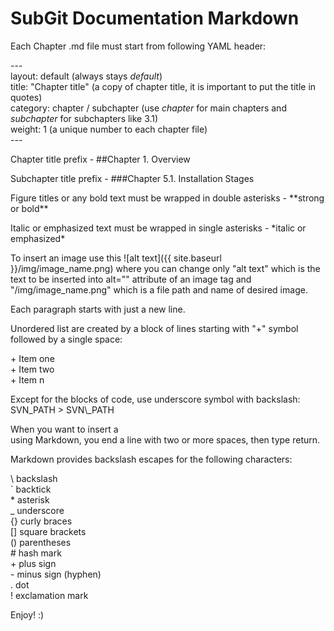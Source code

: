 SubGit Documentation Markdown
===================================

Each Chapter .md file must start from following YAML header:

\-\-\-<br>
layout: default (always stays *default*)<br>
title: "Chapter title" (a copy of chapter title, it is important to put the title in quotes)<br>
category: chapter / subchapter (use *chapter* for main chapters and *subchapter* for subchapters like 3.1)<br>
weight: 1 (a unique number to each chapter file)<br>
\-\-\-

Chapter title prefix - \#\#Chapter 1. Overview

Subchapter title prefix - \#\#\#Chapter 5.1. Installation Stages

Figure titles or any bold text must be wrapped in double asterisks - \*\*strong or bold\*\*

Italic or emphasized text must be wrapped in single asterisks - \*italic or emphasized\*

To insert an image use this \!\[alt text\]\(\{\{ site.baseurl \}\}/img/image_name.png\) where you can change only "alt text" which is the text to be inserted into alt="" attribute of an image tag and "/img/image_name.png" which is a file path and name of desired image.

Each paragraph starts with just a new line.

Unordered list are created by a block of lines starting with "+" symbol followed by a single space:

\+ Item one<br>
\+ Item two<br>
\+ Item n<br>

Except for the blocks of code, use underscore symbol with backslash: SVN\_PATH > SVN\\\_PATH

When you want to insert a <br /> using Markdown, you end a line with two or more spaces, then type return.

Markdown provides backslash escapes for the following characters:

\\   backslash  
\`   backtick  
\*   asterisk  
\_   underscore  
\{\}  curly braces  
\[\]  square brackets  
\(\)  parentheses  
\#   hash mark  
\+   plus sign  
\-   minus sign (hyphen)  
\.   dot  
\!   exclamation mark

Enjoy! :)